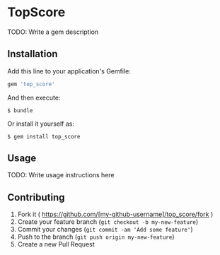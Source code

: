 # TopScore

TODO: Write a gem description

## Installation

Add this line to your application's Gemfile:

```ruby
gem 'top_score'
```

And then execute:

    $ bundle

Or install it yourself as:

    $ gem install top_score

## Usage

TODO: Write usage instructions here

## Contributing

1. Fork it ( https://github.com/[my-github-username]/top_score/fork )
2. Create your feature branch (`git checkout -b my-new-feature`)
3. Commit your changes (`git commit -am 'Add some feature'`)
4. Push to the branch (`git push origin my-new-feature`)
5. Create a new Pull Request
